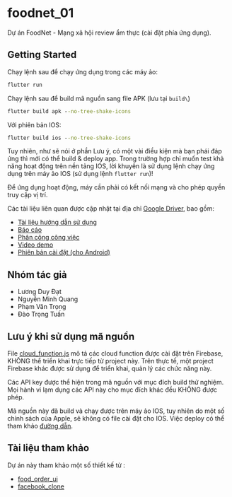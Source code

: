 # foodnet_01

Dự án FoodNet - Mạng xã hội review ẩm thực (cài đặt phía ứng dụng).

## Getting Started

Chạy lệnh sau để chạy ứng dụng trong các máy ảo:

```cmd
flutter run
```

Chạy lệnh sau để build mã nguồn sang file APK (lưu tại ```build\```)

```cmd
flutter build apk --no-tree-shake-icons
```

Với phiên bản IOS:

```cmd
flutter build ios --no-tree-shake-icons
```

Tuy nhiên, như sẽ nói ở phần Lưu ý, có một vài điều kiện mà bạn phái đáp ứng thì mới có thể build & deploy app. Trong trường hợp chỉ muốn test khả năng hoạt động trên nền tảng IOS, lời khuyên là sử dụng lệnh chạy ứng dụng trên máy ảo IOS (sử dụng lệnh ```flutter run```)!


Để ứng dụng hoạt động, máy cần phải có kết nối mạng và cho phép quyền truy cập vị trí.

Các tài liệu liên quan được cập nhật tại địa chỉ [Google Driver](https://drive.google.com/drive/folders/1GCwJzF32qca5T-HzU_95EOmZjZCo5D99?usp=sharing), bao gồm:
* [Tài liệu hướng dẫn sử dụng](https://docs.google.com/document/d/1TiTDeaF_t5___Y3sHM969yky0OKN9ArO/edit?usp=sharing&ouid=101352446849824163988&rtpof=true&sd=true)
* [Báo cáo](https://docs.google.com/document/d/1X1j7BIUgD4pPOVZDAcsCAc9WP_9fThTP/edit?usp=sharing&ouid=101352446849824163988&rtpof=true&sd=true)
* [Phân công công việc](https://docs.google.com/spreadsheets/d/14ROmwByNcetT_ewgx4Gf5Eghc_ls20IkjzbFpV1v3tc/edit?usp=sharing)
* [Video demo](https://youtu.be/Nk5OWpM3rFs)
* [Phiên bản cài đặt (cho Android)](https://drive.google.com/drive/folders/12tNAMTDt_631zcC2YndRZKceum_tzP1n?usp=sharing)

## Nhóm tác giả
* Lương Duy Đạt
* Nguyễn Minh Quang
* Phạm Văn Trọng
* Đào Trọng Tuấn

## Lưu ý khi sử dụng mã nguồn
File [cloud_function.js](cloud_function_define/cloud_function.js) mô tả các cloud function được cài đặt trên Firebase, KHÔNG thể triển khai trực tiếp từ project này. Trên thực tế, một project Firebase khác được sử dụng để triển khai, quản lý các chức năng này.

Các API key được thể hiện trong mã nguồn với mục đích build thử nghiệm. Mọi hành vi lạm dụng các API này cho mục đích khác đều KHÔNG được phép.

Mã nguồn này đã build và chạy được trên máy ảo IOS, tuy nhiên do một số chính sách của Apple, sẽ không có file cài đặt cho IOS.
Việc deploy có thể tham khảo [đường dẫn](https://docs.flutter.dev/deployment/ios).

## Tài liệu tham khảo
Dự án này tham khảo một số thiết kế từ :
* [food_order_ui](https://github.com/iremaysel/food_order_ui)
* [facebook_clone](https://github.com/youssefmarzouk621/facebook-clone)

